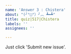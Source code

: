 ```yaml
---
name: 'Answer 3 : Chistera'
about: "(╯°□°）╯︵ ┻━┻"
title: quiz|517|Chistera
labels: ''
assignees: ''

---
```


Just click 'Submit new issue'.
